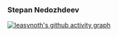 ### Stepan Nedozhdeev

[![leasynoth's github activity graph](https://activity-graph.herokuapp.com/graph?username=leasynoth&theme=nord)](https://github.com/leasynoth)